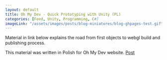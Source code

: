 ```yaml
---
layout: default
title: Oh My Dev - Quick Prototyping with Unity (PL)
categories: [Feed, Unity, Programming, C#]
imageLink: "/assets/images/posts/blog-miniatures/blog-ghpages-test.gif"
---
```

Material in link below explains the road from first objects to webgl build and publishing process.

This material was written in Polish for Oh My Dev website. 
[Post](https://ohmydev.pl/post/szybkie-prototypowanie-w-unity-od-silnika-do-prezentacji-w-internecie-1ilh)